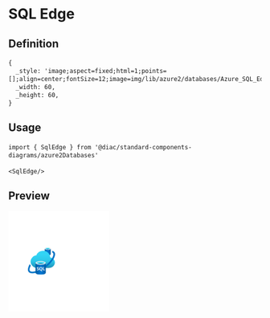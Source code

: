 # SQL Edge

## Definition

```
{
  _style: 'image;aspect=fixed;html=1;points=[];align=center;fontSize=12;image=img/lib/azure2/databases/Azure_SQL_Edge.svg;strokeColor=none;',
  _width: 60,
  _height: 60,
}
```

## Usage

```
import { SqlEdge } from '@diac/standard-components-diagrams/azure2Databases'

<SqlEdge/>
```

## Preview

<img src="./sql-edge.png" width="200"/>
